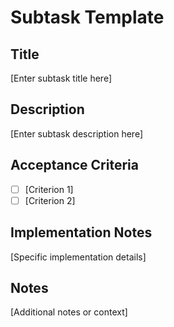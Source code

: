 # Subtask Template

## Title
[Enter subtask title here]

## Description
[Enter subtask description here]

## Acceptance Criteria
- [ ] [Criterion 1]
- [ ] [Criterion 2]

## Implementation Notes
[Specific implementation details]

## Notes
[Additional notes or context]
